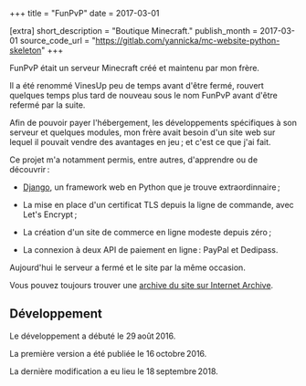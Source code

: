 +++
title = "FunPvP"
date = 2017-03-01

[extra]
short_description = "Boutique Minecraft."
publish_month = 2017-03-01
source_code_url = "https://gitlab.com/yannicka/mc-website-python-skeleton"
+++

FunPvP était un serveur Minecraft créé et maintenu par mon frère.

Il a été renommé VinesUp peu de temps avant d'être fermé, rouvert quelques temps plus tard de nouveau sous le nom FunPvP avant d'être refermé par la suite.

Afin de pouvoir payer l'hébergement, les développements spécifiques à son serveur et quelques modules, mon frère avait besoin d'un site web sur lequel il pouvait vendre des avantages en jeu ; et c'est ce que j'ai fait.

Ce projet m'a notamment permis, entre autres, d'apprendre ou de découvrir :

- [Django](https://www.djangoproject.com/), un framework web en Python que je trouve extraordinnaire ;

- La mise en place d'un certificat TLS depuis la ligne de commande, avec Let's Encrypt ;

- La création d'un site de commerce en ligne modeste depuis zéro ;

- La connexion à deux API de paiement en ligne : PayPal et Dedipass.

Aujourd'hui le serveur a fermé et le site par la même occasion.

Vous pouvez toujours trouver une [archive du site sur Internet Archive](https://web.archive.org/web/20180224101930/https://funpvp.net/).

## Développement

Le développement a débuté le 29 août 2016.

La première version a été publiée le 16 octobre 2016.

La dernière modification a eu lieu le 18 septembre 2018.
